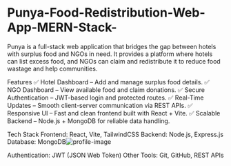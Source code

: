 # Punya-Food-Redistribution-Web-App-MERN-Stack-
Punya is a full-stack web application that bridges the gap between hotels with surplus food and NGOs in need. It provides a platform where hotels can list excess food, and NGOs can claim and redistribute it to reduce food wastage and help communities.

Features
✅ Hotel Dashboard – Add and manage surplus food details.
✅ NGO Dashboard – View available food and claim donations.
✅ Secure Authentication – JWT-based login and protected routes.
✅ Real-Time Updates – Smooth client-server communication via REST APIs.
✅ Responsive UI – Fast and clean frontend built with React + Vite.
✅ Scalable Backend – Node.js + MongoDB for reliable data handling.

Tech Stack
Frontend: React, Vite, TailwindCSS
Backend: Node.js, Express.js
Database: MongoDB![profile-image](https://github.com/user-attachments/assets/d83aa635-ca5a-446a-882b-1ea62c7b8135)

Authentication: JWT (JSON Web Token)
Other Tools: Git, GitHub, REST APIs
